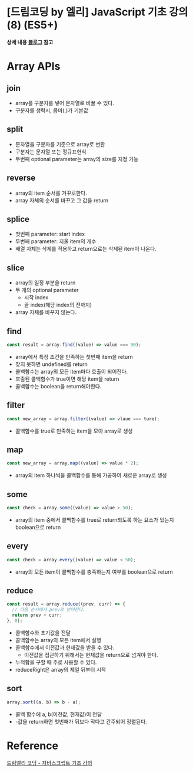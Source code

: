 # [드림코딩 by 엘리] JavaScript 기초 강의(8) (ES5+)

**상세 내용 [블로그](https://greedysiru.tistory.com/545) 참고**

# Array APIs

## join

* array를 구분자를 넣어 문자열로 바꿀 수 있다. 
* 구분자를 생략시, 콤마(,)가 기본값



## split

* 문자열을 구분자를 기준으로 array로 변환
* 구분자는 문자열 또는 정규표현식
* 두번째 optional parameter는 array의 size를 지정 가능



##  reverse

* array의 item 순서를 거꾸로한다.
* array 자체의 순서를 바꾸고 그 값을 return



## splice

* 첫번째 parameter: start index
* 두번째 parameter: 지울 item의 개수
* 배열 자체는 삭제를 적용하고 return으로는 삭제된 item이 나온다.



## slice

* array의 일정 부분을 return
* 두 개의 optional parameter
  * 시작 index
  * 끝 index(해당 index의 전까지)
* array 자체를 바꾸지 않는다.



## find

```JavaScript
const result = array.find((value) => value === 90);
```

* array에서 특정 조건을 만족하는 첫번째 item을 return
* 찾지 못하면 undefined를 return
* 콜백함수는 array의 모든 item마다 호출이 되어진다.
* 호출된 콜백함수가 true이면 해당 item을 return
* 콜백함수는 boolean을 return해야한다.



## filter

```JavaScript
const new_array = array.filter((value) => vlaue === ture);
```

* 콜백함수를 true로 만족하는 item을 모아 array로 생성



##  map

```JavaScript
const new_array = array.map((value) => value * 2);
```

* array의 item 하나씩을 콜백함수를 통해 가공하여 새로운 array로 생성



## some

```JavaScript
const check = array.some((value) => value > 50);
```

* array의 item 중에서 콜백함수를 true로 return되도록 하는 요소가 있는지 boolean으로 return



## every

```JavaScript
const check = array.every((value) => value < 50);
```

* array의  모든 item이 콜백함수를 충족하는지 여부를 boolean으로 return



## reduce

```JavaScript
const result = array.reduce((prev, curr) => {
  // 다음 순서에서 prev로 받아진다.
  return prev + curr;
}, 0);
```

* 콜백함수와 초기값을 전달
* 콜백함수는 array의 모든 item에서 실행
* 콜백함수에서 이전값과 현재값을 받을 수 있다.
  * 이전값을 접근하기 위해서는 현재값을 return으로 넘겨야 한다.
* 누적합을 구할 때 주로 사용할 수 있다.
* reduceRight은 array의 제일 뒤부터 시작



## sort

```JavaScript
array.sort((a, b) => b - a);
```

* 콜백 함수에 a, b(이전값, 현재값)이 전달
* -값을 return하면 첫번째가 뒤보다 작다고 간주되어 정렬된다.



# Reference

[드림엘리 코딩 - 자바스크립트 기초 강의](https://www.youtube.com/watch?v=wcsVjmHrUQg&list=PLv2d7VI9OotTVOL4QmPfvJWPJvkmv6h-2&index=1)